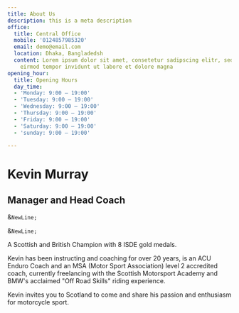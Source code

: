 ```yaml
---
title: About Us
description: this is a meta description
office:
  title: Central Office
  mobile: '0124857985320'
  email: demo@email.com
  location: Dhaka, Bangladedsh
  content: Lorem ipsum dolor sit amet, consetetur sadipscing elitr, sed diam nonumy
    eirmod tempor invidunt ut labore et dolore magna
opening_hour:
  title: Opening Hours
  day_time:
  - 'Monday: 9:00 – 19:00'
  - 'Tuesday: 9:00 – 19:00'
  - 'Wednesday: 9:00 – 19:00'
  - 'Thursday: 9:00 – 19:00'
  - 'Friday: 9:00 – 19:00'
  - 'Saturday: 9:00 – 19:00'
  - 'sunday: 9:00 – 19:00'

---
```

# **Kevin Murray**

## Manager and Head Coach

&`NewLine;`

&`NewLine;`

A Scottish and British Champion with 8 ISDE gold medals.

Kevin has been instructing and coaching for over 20 years, is an ACU Enduro Coach and an MSA (Motor Sport Association) level 2 accredited coach, currently freelancing with the Scottish Motorsport Academy and BMW's acclaimed "Off Road Skills" riding experience.

Kevin invites you to Scotland to come and share his passion and enthusiasm for motorcycle sport.